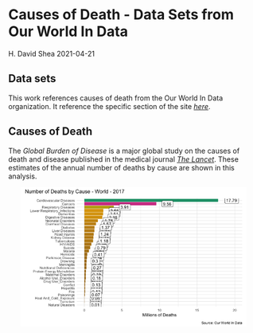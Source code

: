 Causes of Death - Data Sets from Our World In Data
================
H. David Shea
2021-04-21

## Data sets

This work references causes of death from the Our World In Data
organization. It reference the specific section of the site
[*here*](https://ourworldindata.org/causes-of-death).

## Causes of Death

The *Global Burden of Disease* is a major global study on the causes of
death and disease published in the medical journal [*The
Lancet*](https://www.thelancet.com/gbd). These estimates of the annual
number of deaths by cause are shown in this analysis.

<img src="causes-of-death_files/figure-gfm/cause_of_death_world-1.png" width="90%" style="display: block; margin: auto;" />
